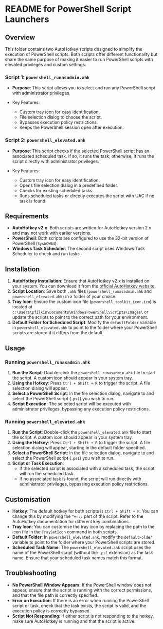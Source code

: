 # README for PowerShell Script Launchers

## Overview

This folder contains two AutoHotkey scripts designed to simplify the execution of PowerShell scripts. Both scripts offer different functionality but share the same purpose of making it easier to run PowerShell scripts with elevated privileges and custom settings.

### Script 1: `powershell_runasadmin.ahk`

- **Purpose**: This script allows you to select and run any PowerShell script with administrator privileges.

- Key Features:
  - Custom tray icon for easy identification.
  - File selection dialog to choose the script.
  - Bypasses execution policy restrictions.
  - Keeps the PowerShell session open after execution.

### Script 2: `powershell_elevated.ahk`

- **Purpose**: This script checks if the selected PowerShell script has an associated scheduled task. If so, it runs the task; otherwise, it runs the script directly with administrator privileges.

- Key Features:
  - Custom tray icon for easy identification.
  - Opens file selection dialog in a predefined folder.
  - Checks for existing scheduled tasks.
  - Runs scheduled tasks or directly executes the script with UAC if no task is found.

## Requirements

- **AutoHotkey v2.x**: Both scripts are written for AutoHotkey version 2.x and may not work with earlier versions.
- **PowerShell**: Both scripts are configured to use the 32-bit version of PowerShell (`SysWOW64`).
- **Windows Task Scheduler**: The second script uses Windows Task Scheduler to check and run tasks.

## Installation

1. **AutoHotkey Installation**: Ensure that AutoHotkey v2.x is installed on your system. You can download it from the [official AutoHotkey website](https://www.autohotkey.com/).
2. **Script Location**: Save both `.ahk` files (`powershell_runasadmin.ahk` and `powershell_elevated.ahk`) in a folder of your choice.
3. **Tray Icon**: Ensure the custom icon file (`powershell_toolkit_icon.ico`) is located at `c:\Users\pfilkin\Documents\WindowsPowerShell\Scripts\Images\` or update the scripts to point to the correct path for your environment.
4. **Default Folder for Scheduled Script**: Modify the `defaultFolder` variable in `powershell_elevated.ahk` to point to the folder where your PowerShell scripts are stored if it differs from the default.

## Usage

### Running `powershell_runasadmin.ahk`

1. **Run the Script**: Double-click the `powershell_runasadmin.ahk` file to start the script. A custom icon should appear in your system tray.
2. **Using the Hotkey**: Press `Ctrl + Shift + R` to trigger the script. A file selection dialog will appear.
3. **Select a PowerShell Script**: In the file selection dialog, navigate to and select the PowerShell script (`.ps1`) you wish to run.
4. **Script Execution**: The selected script will be executed with administrator privileges, bypassing any execution policy restrictions.

### Running `powershell_elevated.ahk`

1. **Run the Script**: Double-click the `powershell_elevated.ahk` file to start the script. A custom icon should appear in your system tray.
2. **Using the Hotkey**: Press `Ctrl + Shift + R` to trigger the script. A file selection dialog will appear, starting in the default folder specified.
3. **Select a PowerShell Script**: In the file selection dialog, navigate to and select the PowerShell script (`.ps1`) you wish to run.
4. **Script or Task Execution**:
   - If the selected script is associated with a scheduled task, the script will run the scheduled task.
   - If no associated task is found, the script will run directly with administrator privileges, bypassing execution policy restrictions.

## Customisation

- **Hotkey**: The default hotkey for both scripts is `Ctrl + Shift + R`. You can change this by modifying the `^+r::` part of the script. Refer to the AutoHotkey documentation for different key combinations.
- **Tray Icon**: You can customise the tray icon by replacing the path to the icon file in the `TraySetIcon` command in both scripts.
- **Default Folder**: In `powershell_elevated.ahk`, modify the `defaultFolder` variable to point to the folder where your PowerShell scripts are stored.
- **Scheduled Task Name**: The `powershell_elevated.ahk` script uses the name of the PowerShell script (without the `.ps1` extension) as the task name. Ensure that your scheduled task names match this format.

## Troubleshooting

- **No PowerShell Window Appears**: If the PowerShell window does not appear, ensure that the script is running with the correct permissions, and that the file path is correctly specified.
- **Error on Execution**: If there is an error when running the PowerShell script or task, check that the task exists, the script is valid, and the execution policy is correctly bypassed.
- **Script Not Responding**: If either script is not responding to the hotkey, make sure AutoHotkey is running and that the script is active.
